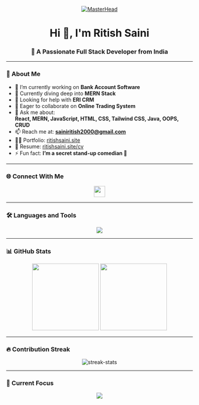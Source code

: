<!-- Banner -->
<p align="center">
  <a href="https://KnighhtRider.io" target="_blank">
    <img src="https://www.pramukhdigital.com/wp-content/uploads/2018/07/New-PNC-Animated-Banners.gif" alt="MasterHead" />
  </a>
</p>

<!-- Heading -->
<h1 align="center">Hi 👋, I'm Ritish Saini</h1>
<h3 align="center">🚀 A Passionate Full Stack Developer from India</h3>

---

### 💫 About Me

- 🔭 I’m currently working on **Bank Account Software**
- 🌱 Currently diving deep into **MERN Stack**
- 🤝 Looking for help with **ERI CRM**
- 👯 Eager to collaborate on **Online Trading System**
- 💬 Ask me about:  
  **React, MERN, JavaScript, HTML, CSS, Tailwind CSS, Java, OOPS, CRUD**
- 📫 Reach me at: **sainiritish2000@gmail.com**
- 👨‍💻 Portfolio: [ritishsaini.site](https://ritishsaini.site)
- 📄 Resume: [ritishsaini.site/cv](https://ritishsaini.site/cv)
- ⚡ Fun fact: **I’m a secret stand-up comedian 🤫**

---

### 🌐 Connect With Me

<p align="center">
  <a href="https://linkedin.com/in/ritish saini" target="blank">
    <img src="https://img.shields.io/badge/LinkedIn-blue?logo=linkedin&logoColor=white" height="30" />
  </a>
</p>

---

### 🛠️ Languages and Tools

<p align="center">
  <img src="https://skillicons.dev/icons?i=html,css,js,react,nodejs,mongodb,express,tailwind,redux,typescript,vue,java,python,php,mysql,postgres,git,figma,photoshop,postman" />
</p>

---

### 📊 GitHub Stats

<p align="center">
  <img src="https://github-readme-stats.vercel.app/api?username=sainiritish&show_icons=true&theme=react" height="180px"/>
  <img src="https://github-readme-stats.vercel.app/api/top-langs/?username=sainiritish&layout=compact&theme=react" height="180px"/>
</p>

---

### 🔥 Contribution Streak

<p align="center">
  <img src="https://github-readme-streak-stats.herokuapp.com/?user=sainiritish&theme=tokyonight" alt="streak-stats" />
</p>

---

### 🧠 Current Focus

<p align="center">
  <img src="https://readme-typing-svg.demolab.com/?lines=Building+robust+web+apps;Exploring+microservices+architecture;MERN,+Next.js+and+more!&center=true&width=500&height=50" />
</p>
